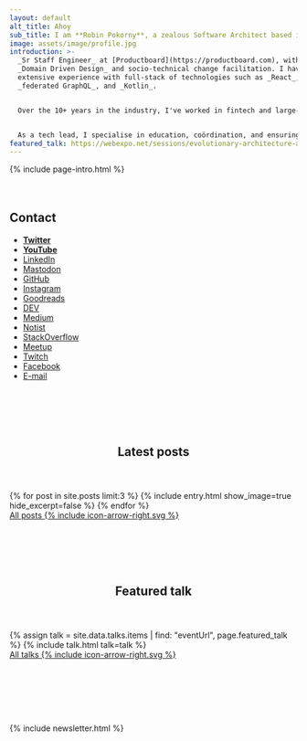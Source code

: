 ```yaml
---
layout: default
alt_title: Ahoy
sub_title: I am **Robin Pokorny**, a zealous Software Architect based in Berlin.
image: assets/image/profile.jpg
introduction: >-
  _Sr Staff Engineer_ at [Productboard](https://productboard.com), with focus on
  _Domain Driven Design_ and socio-technical change facilitation. I have
  extensive experience with full-stack of technologies such as _React_,
  _federated GraphQL_, and _Kotlin_.


  Over the 10+ years in the industry, I've worked in fintech and large-scale SaaS companies, leading cross-functional teams and fostering alignment between engineering, product, and business.


  As a tech lead, I specialise in education, coördination, and ensuring system coherence through communication. I also organise several meetups — I co-founded [Frontendisti.cz](https://frontendisti.cz/), and run [React Berlin](https://www.meetup.com/react-berlin-meetup/).
featured_talk: https://webexpo.net/sessions/evolutionary-architecture-agile-meets-software-design
---
```


{% include page-intro.html %}

<main id="main" class="page-content" aria-label="Content">
  <div class="index inner">
    <div style="margin-top: 4rem;">
      <h2>Contact</h2>
      <ul class="taxonomy-index">
        <li><a href="https://twitter.com/robinpokorny" rel="me"><strong>Twitter</strong></a></li>
        <li><a href="https://www.youtube.com/c/robinpokorny" rel="me"><strong>YouTube</strong></a></li>
        <li><a href="https://www.linkedin.com/in/robinpokorny/" rel="me">LinkedIn</a></li>
        <li><a href="https://mastodon.social/@robinpokorny" rel="me">Mastodon</a></li>
        <li><a href="https://github.com/robinpokorny" rel="me">GitHub</a></li>
        <li><a href="https://instagram.com/robinpokorny" rel="me">Instagram</a></li>
        <li><a href="https://www.goodreads.com/robinpokorny" rel="me">Goodreads</a></li>
        <li><a href="https://dev.to/robinpokorny" rel="me">DEV</a></li>
        <li><a href="https://medium.com/@robinpokorny" rel="me">Medium</a></li>
        <li><a href="https://noti.st/robinpokorny" rel="me">Notist</a></li>
        <li><a href="https://stackoverflow.com/users/1517783/robin-pokorny" rel="me">StackOverflow</a></li>
        <li><a href="https://www.meetup.com/members/43669902/" rel="me">Meetup</a></li>
        <li><a href="https://www.twitch.tv/robinpokorny" rel="me">Twitch</a></li>
        <li><a href="https://www.facebook.com/robin.pokorny" rel="me">Facebook</a></li>
        <li><a href="mailto:me@robinpokorny.com">E-mail</a></li>
      </ul>
    </div>
    <div style="margin-top: 7rem;">
      <header class="section-title">
        <h2>Latest posts</h2>
      </header>
      <div class="entries-list">
        {% for post in site.posts limit:3 %}
          {% include entry.html show_image=true hide_excerpt=false %}
        {% endfor %}
      </div>
      <div>
        <a href="{% link blog.md %}" class="btn">All posts <span class="icon icon--arrow-right">{% include icon-arrow-right.svg %}</span></a>
      </div>
    </div>
    <div style="margin-top: 7rem;">
      <header class="section-title">
        <h2>Featured talk</h2>
      </header>
      <div class="entries-grid">
        {% assign talk = site.data.talks.items | find: "eventUrl", page.featured_talk %}
        {% include talk.html talk=talk %}
      </div>
      <div>
        <a href="{% link talks.md %}" class="btn">All talks <span class="icon icon--arrow-right">{% include icon-arrow-right.svg %}</span></a>
      </div>
    </div>
    <div style="margin-top: 7rem;">
      {% include newsletter.html %}
    </div>
  </div>
</main>
